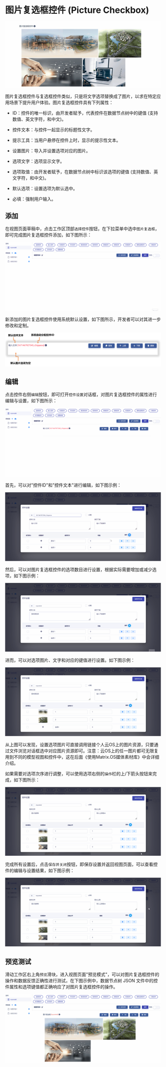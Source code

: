 # 图片复选框控件 (Picture Checkbox)

![Matrix.OS](../../../../../media/os/tools/modelview/showmultiplepicchoice.gif "图片复选框控件")

图片复选框控件与复选框控件类似，只是将文字选项替换成了图片，以求在特定应用场景下提升用户体验。图片复选框控件具有下列属性：

* ID：控件的唯一标识，由开发者赋予，代表控件在数据节点树中的键值 (支持数值、英文字符，和中文)。

* 控件文本：与控件一起显示的标题性文字。

* 提示工具：当用户悬停在控件上时，显示的提示性文本。

* 设置图片：导入并设置选项对应的图片。

* 选项文字：选项显示文字。

* 选项取值：由开发者赋予，在数据节点树中标识该选项的键值 (支持数值、英文字符，和中文)。

* 默认选项：设置选项为默认选中。

* 必填：强制用户输入。

## 添加

在视图页面草稿中，点击工作区顶部`选择控件`按钮，在下拉菜单中选中`图片复选框`，即可完成图片复选框控件添加，如下图所示：

![Matrix.OS](../../../../../media/os/tools/modelview/addmultiplepicchoice.gif "添加图片复选框控件")

新添加的图片复选框控件使用系统默认设置，如下图所示，开发者可以对其进一步修改和定制。

![Matrix.OS](../../../../../media/os/tools/modelview/addmultiplepicchoice.png "图片复选框控件默认设置")

## 编辑

点击控件右侧`编辑`按钮，即可打开`控件设置`对话框，对图片复选框控件的属性进行编辑与设置，如下图所示：

![Matrix.OS](../../../../../media/os/tools/modelview/editmultiplepicchoice1.gif "编辑图片复选框控件 - 打开控件设置对话框")

首先，可以对"控件ID"和"控件文本"进行编辑，如下图示例：

![Matrix.OS](../../../../../media/os/tools/modelview/editmultiplepicchoice2.gif "编辑图片复选框控件 - 控件ID与文本编辑")

然后，可以对图片复选框控件的选项数目进行设置，根据实际需要增加或减少选项，如下图示例：

![Matrix.OS](../../../../../media/os/tools/modelview/editmultiplepicchoice3.gif "编辑图片复选框控件 - 设置选项数目")

进而，可以对选项图片、文字和对应的键值进行设置。如下图示例：

![Matrix.OS](../../../../../media/os/tools/modelview/editmultiplepicchoice4.gif "编辑图片复选框控件 - 设置选项文字和键值")

从上图可以发现，设置选项图片可直接调用链接个人云OS上的图片资源，只要通过文件浏览对话框选中对应图片资源即可。注意：云OS上的任一图片都可无限复用到不同的模型视图和控件中，这在后面《使用Matrix.OS媒体素材库》中会详细介绍。

如果需要对选项次序进行调整，可以使用选项右侧的`操作`栏的上/下箭头按钮来完成，如下图所示：

![Matrix.OS](../../../../../media/os/tools/modelview/editmultiplepicchoice5.gif "编辑图片复选框控件 - 调整选项次序")

完成所有设置后，点击`保存并关闭`按钮，即保存设置并返回视图页面，可以查看控件的编辑与设置结果，如下图示例：

![Matrix.OS](../../../../../media/os/tools/modelview/editmultiplepicchoice6.gif "编辑图片复选框控件 - 保存控件设置")

## 预览测试

滑动工作区右上角`预览`滑块，进入视图页面"预览模式"，可以对图片复选框控件的操作和数据反馈正确性进行测试，在下图示例中，数据节点树 JSON 文件中的控件属性和选项键值都正确响应了对图片复选框控件的操作。

![Matrix.OS](../../../../../media/os/tools/modelview/testmultiplepicchoice.gif "测试图片复选框控件")